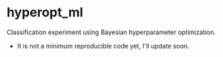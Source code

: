 # hyperopt_ml
Classification experiment using Bayesian hyperparameter optimization.

* It is not a minimum reproducible code yet, I'll update soon.

